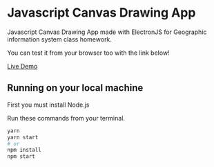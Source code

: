 # Javascript Canvas Drawing App

Javascript Canvas Drawing App made with ElectronJS for Geographic information system class homework.

You can test it from your browser too with the link below!

[Live Demo](https://artuncolak.github.io/Javascript-Canvas-Drawing-with-Coordinates/)

## Running on your local machine

First you must install Node.js

Run these commands from your terminal.

```bash
yarn
yarn start
# or
npm install
npm start
```
